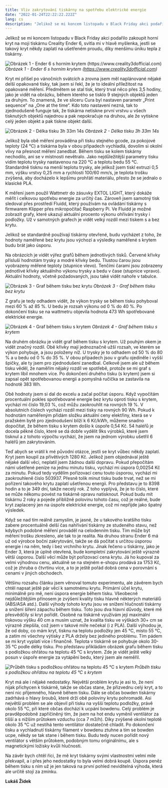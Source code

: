```yaml
---
title: Vliv zakrytování tiskárny na spotřebu elektrické energie
date: "2022-01-24T22:22:22.222Z"
lang: cs
description: "Jelikož se mi koncem listopadu v Black Friday akci podařilo zakoupit horní kryt na moji tiskárnu Creality Ender 6, svitla mi v hlavě myšlenka, jestli se takový kryt někdy zaplatí na ušetřeném proudu, díky menšímu úniku tepla z tiskárny"
---
```


Jelikož se mi koncem listopadu v Black Friday akci podařilo zakoupit horní kryt na moji tiskárnu Creality Ender 6, svitla mi v hlavě myšlenka, jestli se takový kryt někdy zaplatí na ušetřeném proudu, díky menšímu úniku tepla z tiskárny.

![Obrázek 1 - Ender 6 s horním krytem (https://www.creality3dofficial.com)](./image1.png)
*Obrázek 1 - Ender 6 s horním krytem (https://www.creality3dofficial.com)*

Kryt mi přišel po vánočních svátcích a zrovna jsem měl naplánované nějaké delší opakované tisky, tak jsem si řekl, že je to ideální příležitost na opakované měření. Předmětem se stal tisk, který trval něco přes 3,5 hodiny, jako je vidět na obrázku, během kterého se tisklo 9 stejných objektů jeden za druhým. To znamená, že ve sliceru Cura byl nastaven parametr „Print sequence“ na „One at the time“. Kdo toto nastavení nezná, tak to zjednodušeně funguje tak, že tiskárna netiskne první vrstvu u všech tisknutých objektů najednou a pak nepokračuje na druhou, ale že vytiskne celý jeden objekt a pak tiskne objekt další.

![Obrázek 2 - Délka tisku 3h 33m 14s](./image2.png)
*Obrázek 2 - Délka tisku 3h 33m 14s*

Jelikož byla obě měření prováděna při tisku stejného gcode, za pokojové teploty (24 °C) a tiskárna byla v obou případech vychladlá, dovolím si okolní vlivy na přesnost měření zanedbat. Během tisku se kolem tiskárny nechodilo, ani se v místnosti nevětralo. Jako nejdůležitější parametry tisku vidím teplotu trysky nastavenou na 220 °C a teplotu bedu 55 °C. Standardně tisknu na menší teplotu trysky, ale jelikož jsem tiskl extruzi 0,5 mm, výšku vrstvy 0,25 mm a rychlosti 100/60 mm/s, je teplota trošku zvýšená, aby docházelo k lepšímu prohřátí materiálu, přesto že se jednalo o klasické PLA.

K měření jsem použil Wattmetr do zásuvky EXTOL LIGHT, který dokáže měřit i celkovou spotřebu energie za určitý čas. Zároveň jsem samotný tisk sledoval přes prostředí Fluidd, který používám na ovládání tiskárny s firmwarem Klipper přes mikropočítač Raspberry Pi. Ve Fluidd je možné zobrazit grafy, které ukazují aktuální procento výkonu ohřívání trysky i podložky. Už v samotných grafech je vidět velký rozdíl mezi tiskem s a bez krytu.

Jelikož se standardně používají tiskárny otevřené, budu vycházet z toho, že hodnoty naměřené bez krytu jsou výchozí a výsledky naměřené s krytem budu brát jako úsporu.

Na obrázcích je vidět výřez grafů během jednotlivých tisků. Červené křivky přísluší hodnotám trysky a modré křivky bedu. Tlustou čarou jsou vyobrazeny měřené teploty (stupnice vlevo). Tenčími čarami jsou zobrazeny jednotlivé křivky aktuálního výkonu trysky a bedu v čase (stupnice vpravo). Aktuální hodnoty, včetně požadovaných, jsou také vidět nahoře v tabulce.

![Obrázek 3 - Graf během tisku bez krytu](./image3.png)
*Obrázek 3 - Graf během tisku bez krytu*

Z grafu je tedy odhadem vidět, že výkon trysky se během tisku pohyboval mezi 60 % až 85 %. U bedu je rozsah výkonu od 0 % do 40 %. Po dokončení tisku se na wattmetru objevila hodnota 473 Wh spotřebované elektrické energie.

![Obrázek 4 - Graf během tisku s krytem](./image4.png)
*Obrázek 4 - Graf během tisku s krytem*

Na druhém obrázku je vidět graf během tisku s krytem. Už pouhým okem je vidět značný rozdíl. Obě křivky mají jednoznačně užší rozsah, ve kterém se výkon pohybuje, a jsou položeny níž. U trysky je to odhadem od 50 % do 80 % a u bedu od 0 % do 35 %. V obou případech jsou v grafu ojediněle i vyšší špičky, ale ty jsem pro zjednodušení zanedbal. Celkově jsem ale už během tisku věděl, že naměřím nějaký rozdíl ve spotřebě, protože se mi graf s krytem líbil mnohem více. Po dokončení druhého tisku (s krytem) jsem si zapsal opět spotřebovanou energii a pomyslná ručička se zastavila na hodnotě 383 Wh.

Obě hodnoty jsem si dal do excelu a začal počítat úsporu. Když vypočítám procentuální pokles spotřebované energie bez krytu oproti tisku s krytem, vychází mi číslo 19,03 %, což můžu zaokrouhlit na rovných 19 %. V absolutních číslech vychází rozdíl mezi tisky na rovných 90 Wh. Pokud k hodnotám naměřeným přidám složku aktuální ceny elektřiny, která se v pražském bytě pro zjednodušení blíží k 6 Kč/kWh, můžeme snadno dopočítat, že během tisku s krytem došlo k úspoře 0,54 Kč. 54 haléřů je docela pěkné číslo, které se dá dobře vydělit 9ks výrobků, které jsem tisknul a z tohoto výpočtu vychází, že jsem na jednom výrobku ušetřil 6 haléřů jen zakrytováním.

Teď abych se vrátil k mé původní otázce, jestli se kryt vůbec někdy zaplatí. Kryt jsem koupil za přívětivých 1280 Kč. Jelikož jsem objednával ještě nějaké další věci, neplatil jsem žádnou další dopravu. Pokud přepočítám námi ušetřené peníze na jednu minutu tisku, vychází mi úspora 0,00254 Kč za minutu. Pokud tedy vydělím pořizovací cenu touto úsporou, vychází mi zaokrouhleně číslo 503937. Přesně tolik minut tisku bude trvat, než se mi pořízení takového krytu zaplatí ušetřenou energií. Pro představu je to 8398 hodin a to je 349 dní, takže necelý rok. Z toho vyplývá, že je to číslo, které se může někomu povést na tiskárně opravu natisknout. Pokud budu mít tiskárnu 2 roky a pojede přibližně polovinu tohoto času, což je reálné, bude kryt zaplacený jen na úspoře elektrické energie, což mi nepřijde jako špatný výsledek.

Když se nad tím reálně zamyslím, je jasné, že u takového kratšího tisku zabere procentuálně delší čas nahřívání tiskárny ze studeného stavu, než kdybych podobné měření prováděl na celodenním tisku. Tím může být měření trošku zkresleno, ale tak to je realita. Na druhou stranu Ender 6 má už od výrobce boční zakrytování, takže se dá počítat s určitou úsporou energie i na něm, tedy i bez vrchního krytu. Jinak řečeno u tiskárny, jako je Ender 3, která je úplně otevřená, bude kompletní zakrytování ještě výrazně větší úsporou. Další věcí může být pořizovací cena krytu. Já ho kupoval za velmi výhodnou cenu, aktuálně se na stejném e-shopu prodává za 1753 Kč, což je zhruba o čtvrtinu více, a to je ještě pořád dobrá cena v porovnání s cenami v jiných obchodech.

Většinu rozsahu článku jsem věnoval tomuto experimentu, ale závěrem bych chtěl napsat ještě pár věcí k samotnému krytu. Primární účel krytu, minimálně pro mě, není úspora energie během tisku. Všeobecně nejdůležitějším přínosem je zvýšení kvality tisku hlavně některých materiálů (ABS/ASA atd.). Další výhody tohoto krytu jsou ve snížení hlučnosti tiskárny a snížení šíření zápachu během tisku. Toto jsou dva hlavní důvody, které mě přesvědčily si kryt pořídit. Osobně na tiskárně využívám její maximální tiskovou výšku 40 cm a musím uznat, že kvalita tisku ve výškách 30+ cm se výrazně zlepšila, což jsem v takové míře nečekal (i z PLA). Další výhodou je, že od doby, co mám kryt, tisknu na teplotu podložky jen 45 °C, místo 55 °C, a zatím mi všechny výtisky z PLA držely bez jediného problému. Tím pádem se mi kryt vyplatí více i finančně. Teplota v tiskárně se pohybuje okolo 30-35 °C podle délky tisku. Pro představu přikládám obrázek grafu během tisku s podložkou ohřátou na teplotu 45 °C s krytem. Zde je vidět ještě velký posun v úspoře energie za vytápění bedu, který jsem ale neměřil.

![Průběh tisku s podložkou ohřátou na teplotu 45 °C s krytem](./image4.png)
*Průběh tisku s podložkou ohřátou na teplotu 45 °C s krytem*

Kryt má ale i nějaké nedostatky. Největší problém krytu je asi to, že není nijak přichycen k tiskárně, takže se občas stane, že přizvednu celý kryt, a to není nic příjemného, hlavně během tisku. Dále se občas bowden tiskárny zadrhává o hlavy šroubů, které drží obě poloviny krytu pohromadě. Asi největší problém se ale objevil při tisku na vyšší teplotu podložky, právě okolo 55 °C, při které občas dochází k ucpání bowdenu. Celý problém je pravděpodobně zapříčiněný tím, že jsem na hot endu vyměnil ventilátor za tišší a s nižším průtokem vzduchu (cca 7 m3/h). Díky zvýšené okolní teplotě okolo 35 °C už nestíhá tento ventilátor dostatečně chladit. Po dokončení tisku a vychladnutí tiskárny filament v bowdenu ztuhne a tím se bowden ucpe, někdy se tak stane i během tisku. Budu tedy nucen pořídit nový ventilátor s větším průtokem, podobným tomu originálnímu, ale s magnetickými ložisky kvůli hlučnosti.

Na závěr bych chtěl říci, že mě kryt tiskárny svými vlastnostmi velmi mile překvapil, a i přes jeho nedostatky to byla velmi dobrá koupě. Úspora peněz během tisku s ním už je jen taková na první pohled neviditelná výhoda, která ale určitě stojí za zmínku.

__Lukáš Žídek__
